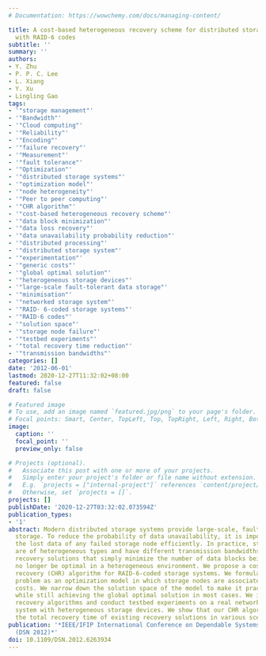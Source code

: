 ```yaml
---
# Documentation: https://wowchemy.com/docs/managing-content/

title: A cost-based heterogeneous recovery scheme for distributed storage systems
  with RAID-6 codes
subtitle: ''
summary: ''
authors:
- Y. Zhu
- P. P. C. Lee
- L. Xiang
- Y. Xu
- Lingling Gao
tags:
- '"storage management"'
- '"Bandwidth"'
- '"Cloud computing"'
- '"Reliability"'
- '"Encoding"'
- '"failure recovery"'
- '"Measurement"'
- '"fault tolerance"'
- '"Optimization"'
- '"distributed storage systems"'
- '"optimization model"'
- '"node heterogeneity"'
- '"Peer to peer computing"'
- '"CHR algorithm"'
- '"cost-based heterogeneous recovery scheme"'
- '"data block minimization"'
- '"data loss recovery"'
- '"data unavailability probability reduction"'
- '"distributed processing"'
- '"distributed storage system"'
- '"experimentation"'
- '"generic costs"'
- '"global optimal solution"'
- '"heterogeneous storage devices"'
- '"large-scale fault-tolerant data storage"'
- '"minimisation"'
- '"networked storage system"'
- '"RAID- 6-coded storage systems"'
- '"RAID-6 codes"'
- '"solution space"'
- '"storage node failure"'
- '"testbed experiments"'
- '"total recovery time reduction"'
- '"transmission bandwidths"'
categories: []
date: '2012-06-01'
lastmod: 2020-12-27T11:32:02+08:00
featured: false
draft: false

# Featured image
# To use, add an image named `featured.jpg/png` to your page's folder.
# Focal points: Smart, Center, TopLeft, Top, TopRight, Left, Right, BottomLeft, Bottom, BottomRight.
image:
  caption: ''
  focal_point: ''
  preview_only: false

# Projects (optional).
#   Associate this post with one or more of your projects.
#   Simply enter your project's folder or file name without extension.
#   E.g. `projects = ["internal-project"]` references `content/project/deep-learning/index.md`.
#   Otherwise, set `projects = []`.
projects: []
publishDate: '2020-12-27T03:32:02.073594Z'
publication_types:
- '1'
abstract: Modern distributed storage systems provide large-scale, fault-tolerant data
  storage. To reduce the probability of data unavailability, it is important to recover
  the lost data of any failed storage node efficiently. In practice, storage nodes
  are of heterogeneous types and have different transmission bandwidths. Thus, traditional
  recovery solutions that simply minimize the number of data blocks being read may
  no longer be optimal in a heterogeneous environment. We propose a cost-based heterogeneous
  recovery (CHR) algorithm for RAID-6-coded storage systems. We formulate the recovery
  problem as an optimization model in which storage nodes are associated with generic
  costs. We narrow down the solution space of the model to make it practically tractable,
  while still achieving the global optimal solution in most cases. We implement different
  recovery algorithms and conduct testbed experiments on a real networked storage
  system with heterogeneous storage devices. We show that our CHR algorithm reduces
  the total recovery time of existing recovery solutions in various scenarios.
publication: '*IEEE/IFIP International Conference on Dependable Systems and Networks
  (DSN 2012)*'
doi: 10.1109/DSN.2012.6263934
---
```

